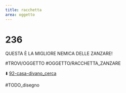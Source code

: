 ```yaml
---
title: racchetta
area: oggetto
---
```

# 236
QUESTA È LA MIGLIORE NEMICA DELLE ZANZARE!

#TROVI/OGGETTO #OGGETTO/RACCHETTA_ZANZARE

⬇️ [92-casa-divano_cerca](92-casa-divano_cerca.md)

#TODO_disegno